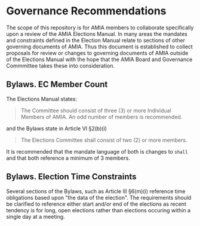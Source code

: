 # Governance Recommendations

The scope of this repository is for AMIA members to collaborate specifically upon a review of the AMIA Elections Manual. In many areas the mandates and constraints defined in the Election Manual relate to sections of other governing documents of AMIA. Thus this document is established to collect proposals for review or changes to governing documents of AMIA outside of the Elections Manual with the hope that the AMIA Board and Governance Commmittee takes these into consideration.

## Bylaws. EC Member Count

The Elections Manual states:

> The Committee should consist of three (3) or more Individual Members of AMIA. An odd number of members is recommended.

and the Bylaws state in Article VI §2(b)(i)

> The Elections Committee shall consist of two (2) or more members.

It is recommended that the mandate language of both is changes to `shall` and that both reference a minimum of 3 members.

## Bylaws. Election Time Constraints

Several sections of the Bylaws, such as Article III §6(m)(i) reference time obligations based upon "the data of the election". The requirements should be clarified to reference either start and/or end of the elections as recent tendency is for long, open elections rather than elections occuring within a single day at a meeting.
